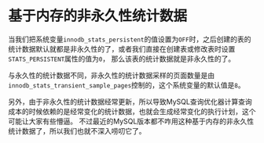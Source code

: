 # 基于内存的非永久性统计数据

当我们把系统变量`innodb_stats_persistent`的值设置为`OFF`时，之后创建的表的统计数据默认就都是非永久性的了，或者我们直接在创建表或修改表时设置`STATS_PERSISTENT`属性的值为`0`，
那么该表的统计数据就是非永久性的了。

与永久性的统计数据不同，非永久性的统计数据采样的页面数量是由`innodb_stats_transient_sample_pages`控制的，这个系统变量的默认值是`8`。

另外，由于非永久性的统计数据经常更新，所以导致MySQL查询优化器计算查询成本的时候依赖的是经常变化的统计数据，也就会生成经常变化的执行计划，这个可能让大家有些懵逼。
不过最近的MySQL版本都不咋用这种基于内存的非永久性统计数据了，所以我们也就不深入唠叨它了。